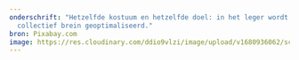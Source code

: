 ```yaml
---
onderschrift: "Hetzelfde kostuum en hetzelfde doel: in het leger wordt het
  collectief brein geoptimaliseerd."
bron: Pixabay.com
image: https://res.cloudinary.com/ddio9vlzi/image/upload/v1680936062/sciencegeek/posts/soldaten-cb.jpg
---
```

